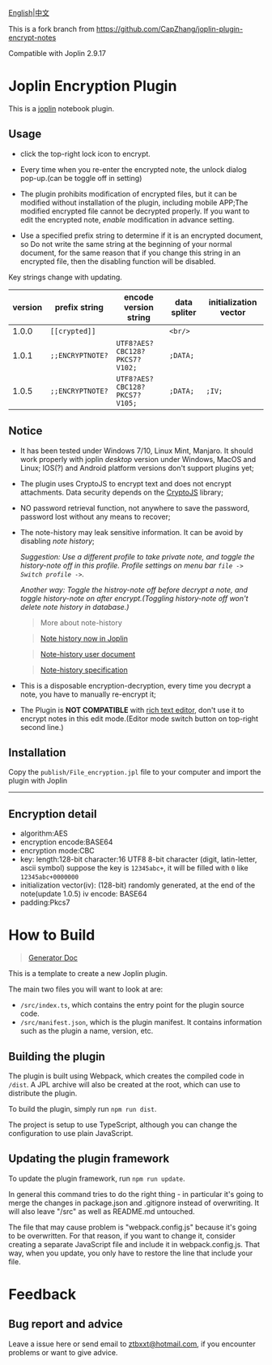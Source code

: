 [English](README.md)|[中文](README_zh.md)

This is a fork branch from https://github.com/CapZhang/joplin-plugin-encrypt-notes

Compatible with Joplin 2.9.17

# Joplin Encryption Plugin
This is a [joplin](https://joplinapp.org/) notebook plugin.
## Usage

- click the top-right lock icon to encrypt.

- Every time when you re-enter the encrypted note, the unlock dialog pop-up.(can be toggle off in setting)

- The plugin prohibits modification of encrypted files, but it can be modified without installation of the plugin, including mobile APP;The modified encrypted file cannot be decrypted properly. If you want to edit the encrypted note, *enable* modification in advance setting.

- Use a specified prefix string to determine if it is an encrypted document, so Do not write the same string at the beginning of your normal document, for the same reason that if you change this string in an encrypted file, then the disabling function will be disabled.

Key strings change with updating.

|version|prefix string|encode version string| data spliter | initialization vector |
| - | - | - | - | - |
| 1.0.0 | `[[crypted]]`|  | `<br/>` | |
| 1.0.1 | `;;ENCRYPTNOTE?` |`UTF8?AES?CBC128?PKCS7?V102;` |`;DATA;`| |
| 1.0.5 | `;;ENCRYPTNOTE?` |`UTF8?AES?CBC128?PKCS7?V105;` |`;DATA;`| `;IV;` |

## Notice

- It has been tested under Windows 7/10, Linux Mint, Manjaro. It should work properly with joplin *desktop* version under Windows, MacOS and Linux; IOS(?) and Android platform versions don't support plugins yet;

- The plugin uses CryptoJS to encrypt text and does not encrypt attachments. Data security depends on the [CryptoJS](https://cryptojs.gitbook.io/docs/) library;

- NO password retrieval function, not anywhere to save the password, password lost without any means to recover;

- The note-history may leak sensitive information. It can be avoid by disabling *note history*;

   *Suggestion: Use a different profile to take private note, and toggle the history-note off in this profile. Profile settings on menu bar `file -> Switch profile ->`.*

   *Another way: Toggle the histroy-note off before decrypt a note, and toggle history-note on after encrypt.(Toggling history-note off won't delete note history in database.)*

   > More about note-history 

   > [Note history now in Joplin](https://www.patreon.com/posts/note-history-now-27083082)

   > [Note-history user document](https://joplinapp.org/note_history/)

   > [Note-history specification](https://joplinapp.org/spec/history/)

- This is a disposable encryption-decryption, every time you decrypt a note, you have to manually re-encrypt it;
    
- The Plugin is **NOT COMPATIBLE** with [rich text editor](https://joplinapp.org/rich_text_editor/), don't use it to encrypt notes in this edit mode.(Editor mode switch button on top-right second line.)
## Installation

Copy the `publish/File_encryption.jpl` file to your computer and import the plugin with Joplin

---

## Encryption detail
- algorithm:AES
- encryption encode:BASE64
- encryption mode:CBC
- key:
    length:128-bit
    character:16 UTF8 8-bit character (digit, latin-letter, ascii symbol)
       suppose the key is `12345abc+`, it will be filled with `0` like `12345abc+0000000`
- initialization vector(iv): (128-bit) randomly generated, at the end of the note(update 1.0.5)
    iv encode: BASE64
- padding:Pkcs7


# How to Build

> [Generator Doc](GENERATOR_DOC.md)

This is a template to create a new Joplin plugin.

The main two files you will want to look at are:

- `/src/index.ts`, which contains the entry point for the plugin source code.
- `/src/manifest.json`, which is the plugin manifest. It contains information such as the plugin a name, version, etc.

## Building the plugin

The plugin is built using Webpack, which creates the compiled code in `/dist`. A JPL archive will also be created at the root, which can use to distribute the plugin.

To build the plugin, simply run `npm run dist`.

The project is setup to use TypeScript, although you can change the configuration to use plain JavaScript.

## Updating the plugin framework

To update the plugin framework, run `npm run update`.

In general this command tries to do the right thing - in particular it's going to merge the changes in package.json and .gitignore instead of overwriting. It will also leave "/src" as well as README.md untouched.

The file that may cause problem is "webpack.config.js" because it's going to be overwritten. For that reason, if you want to change it, consider creating a separate JavaScript file and include it in webpack.config.js. That way, when you update, you only have to restore the line that include your file.

# Feedback

## Bug report and advice

Leave a issue here or send email to ztbxxt@hotmail.com, if you encounter problems or want to give advice.


